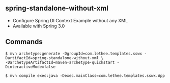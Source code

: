 ## spring-standalone-without-xml

* Configure Spring DI Context Example without any XML
* Available with Spring 3.0

## Commands

    $ mvn archetype:generate -DgroupId=com.lethee.templates.sswx -DartifactId=spring-standalone-without-xml \
    -DarchetypeArtifactId=maven-archetype-quickstart -DinteractiveMode=false

    $ mvn compile exec:java -Dexec.mainClass=com.lethee.templates.sswx.App
